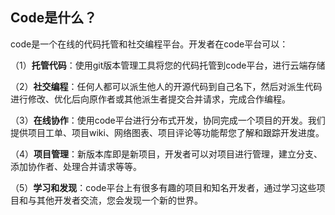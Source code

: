 ## Code是什么？

code是一个在线的代码托管和社交编程平台。开发者在code平台可以：


（1）**托管代码**：使用git版本管理工具将您的代码托管到code平台，进行云端存储


（2）**社交编程**：任何人都可以派生他人的开源代码到自己名下，然后对派生代码进行修改、优化后向原作者或其他派生者提交合并请求，完成合作编程。


（3）**在线协作**：使用code平台进行分布式开发，协同完成一个项目的开发。我们提供项目工单、项目wiki、网络图表、项目评论等功能帮您了解和跟踪开发进度。


（4）**项目管理**：新版本库即是新项目，开发者可以对项目进行管理，建立分支、添加协作者、处理合并请求等等。

（5）**学习和发现**：code平台上有很多有趣的项目和知名开发者，通过学习这些项目和与其他开发者交流，您会发现一个新的世界。